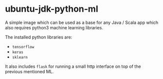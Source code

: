 # ubuntu-jdk-python-ml

A simple image which can be used as a base for any Java / Scala app which also requires python3 machine learning libraries.

The installed python libraries are:
- `tensorflow`
- `keras`
- `sklearn`

It also includes `flask` for running a small http interface on top of the previous mentioned ML.
